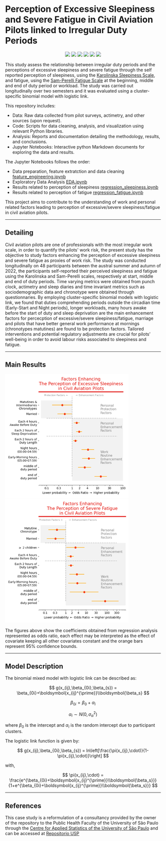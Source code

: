 # Perception of Excessive Sleepiness and Severe Fatigue in Civil Aviation Pilots linked to Irregular Duty Periods

<p style="text-align: center;"> <img src="https://img.shields.io/badge/python 3-pymer4-blue?logo=SimpleIconName&logoColor=ColorName&style=ShieldStyle" /> <img src="https://img.shields.io/badge/python 3-pandas-darkblue?logo=SimpleIconName&logoColor=ColorName&style=ShieldStyle" /> <img src="https://img.shields.io/badge/python 3-numpy-darkgreen?logo=SimpleIconName&logoColor=ColorName&style=ShieldStyle" /> <img src="https://img.shields.io/badge/python 3-seaborn-green?logo=SimpleIconName&logoColor=ColorName&style=ShieldStyle" /> <img src="https://img.shields.io/badge/python 3-matplotlib-lightblue?logo=SimpleIconName&logoColor=ColorName&style=ShieldStyle" /> <img src="https://img.shields.io/badge/python 3-Jupyter-orange?logo=SimpleIconName&logoColor=ColorName&style=ShieldStyle" /> </p>

This study assess the relationship between irregular duty periods and the perceptions of excessive sleepiness and severe fatigue through the self reported perception of sleepiness, using the [Karolinska Sleepiness Scale](https://www.ncbi.nlm.nih.gov/pmc/articles/PMC5511283/), and fatigue, using the [Sam-Perelli Fatigue Scale](https://psycnet.apa.org/record/2017-30931-005) at the beginning, middle and end of duty period or workload. The study was carried out longitudinally over two semesters and it was evaluated using a cluster-specific binomial model with logistic link.


This repository includes:

* Data: Raw data collected from pilot surveys, actimetry, and other sources (upon request).
* Code: Scripts for data cleaning, analysis, and visualization using relevant Python libraries.
* Analysis: Reports and documentation detailing the methodology, results, and conclusions.
* Jupyter Notebooks: Interactive python Markdown documents for exploring the data and results.

The Jupyter Notebooks follows the order:

* Data preparation, feature extratction and data cleaning [feature_engineering.ipynb](feature_engineering.ipynb)
* Exploratory Data Analysis [EDA.ipynb](Exploratory_Data_Analysis.ipynb)
* Results related to perception of sleepiness [regression_sleepiness.ipynb](regression_sleepiness_2.ipynb)
* Results related to perception of fatigue [regression_fatigue.ipynb](regression_fatigue.ipynb)

This project aims to contribute to the understanding of work and personal related factors leading to perception of excessive/severe sleepiness/fatigue in civil aviation pilots.

---

## Detailing

Civil aviation pilots are one of professionals with the most irregular work scale, in order to quantify the pilots' work risk, the present study has the objective to study factors enhancing the perception of excessive sleepiness and severe fatigue as proxies of work risk. The study was conducted longitudinally on 48 participants between the austral summer and autumn of 2022, the participants self-reported their perceived sleepiness and fatigue using the Karolinska and Sam-Perelli scales, respectively at start, middle and end of duty periods. Time varying metrics were obtained from punch clock, actimetry and sleep diaries and time invariant metrics such as sociodemographic data and chronotype were obtained through questionnaries. By employing cluster-specific binomial models with logistic link, we found that duties comprehending periods outside the circadian time (Early-Start and Night periods), longer workloads, many hours awake before the start of duty and sleep deprivation are the main enhancement factors for percecption of excessive/severe sleepiness/fatigue, marriage and pilots that have better general work performance at mornings (chronotypes matutines) are found to be protection factors. Tailored interventions and potential regulatory adjustments are crucial for pilots’ well-being in order to avoid labour risks associated to sleepiness and fatigue.

---

## Main Results


<p float="left">
  <img src="/figures/sleepiness_coeffs_odds.png" width="400" />
  <img src="/figures/fatigue_coeffs_odds.png" width="400" /> 
</p>

The figures above show the coefficients obtained from regression analysis represented as odds ratio, each effect may be interpreted as the effect of covariate keeping all other covariates constant and the orange bars represent 95% confidence bounds.

---

## Model Description

The binomial mixed model with logistic link can be described as:

$$ g(x_{ij},\beta_{0i},\beta_{s}) = \beta_{0i}+\boldsymbol{x_{ij}^{\prime}}\\boldsymbol{\beta_s} $$

$$ \beta_{0i} = \beta_0 + \alpha_i $$

$$ \alpha_i \sim N(0,\sigma_{\alpha}^{2}) $$

where $\beta_0$ is the intercept and $\alpha_i$ is the random intercept due to participant clusters.

The logistic link function is given by:

$$  g(x_{ij},\beta_{0i},\beta_{s}) = ln\left[\frac{\pi(x_{ij},\cdot)}{1-\pi(x_{ij},\cdot)}\right] $$

with,

$$ \pi(x_{ij},\cdot) = \frac{e^{\beta_{0i}+\boldsymbol{x_{ij}^{\prime}}\\boldsymbol{\beta_s}}}{1+e^{\beta_{0i}+\boldsymbol{x_{ij}^{\prime}}\\boldsymbol{\beta_s}}} $$

---

## References

This case study is a reformulation of a consultancy provided by the owner of the repository to the Public Health Faculty of the University of São Paulo through the [Centre for Applied Statistics of the University of São Paulo](https://www.ime.usp.br/cea/) and can be accessed at [Repositorio USP](https://repositorio.usp.br/item/003118043)
